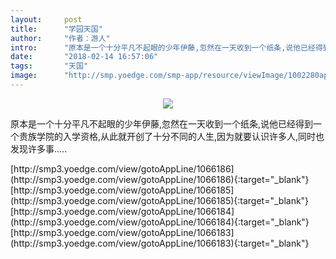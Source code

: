 ```yaml
---
layout:     post
title:      "学园天国"
author:     "作者：游人"
intro:      "原本是一个十分平凡不起眼的少年伊藤,忽然在一天收到一个纸条,说他已经得到一个贵族学院的入学资格,从此就开创了十分不同的人生,因为就要认识许多人,同时也发现许多事....."
date:       "2018-02-14 16:57:06"
tags:       "天国"
image:      "http://smp.yoedge.com/smp-app/resource/viewImage/1002280appline.png"
---
```

<div style="text-align: center">
<p><img src="http://smp.yoedge.com/smp-app/resource/viewImage/1002280appline.png"/></p>
</div>
<p class="post-meta">
<span>原本是一个十分平凡不起眼的少年伊藤,忽然在一天收到一个纸条,说他已经得到一个贵族学院的入学资格,从此就开创了十分不同的人生,因为就要认识许多人,同时也发现许多事.....</span>
</p>
[http://smp3.yoedge.com/view/gotoAppLine/1066186](http://smp3.yoedge.com/view/gotoAppLine/1066186){:target="_blank"}
[http://smp3.yoedge.com/view/gotoAppLine/1066185](http://smp3.yoedge.com/view/gotoAppLine/1066185){:target="_blank"}
[http://smp3.yoedge.com/view/gotoAppLine/1066184](http://smp3.yoedge.com/view/gotoAppLine/1066184){:target="_blank"}
[http://smp3.yoedge.com/view/gotoAppLine/1066183](http://smp3.yoedge.com/view/gotoAppLine/1066183){:target="_blank"}



